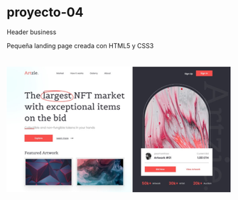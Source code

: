 # proyecto-04
Header business

Pequeña landing page creada con HTML5 y CSS3
#
<img src="nft_marketplace.jpg">
